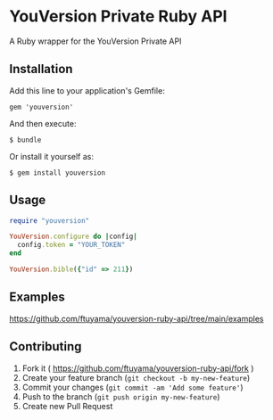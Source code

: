 # YouVersion Private Ruby API

A Ruby wrapper for the YouVersion Private API

## Installation

Add this line to your application's Gemfile:

    gem 'youversion'

And then execute:

    $ bundle

Or install it yourself as:

    $ gem install youversion

## Usage

```ruby
require "youversion"

YouVersion.configure do |config|
  config.token = "YOUR_TOKEN"
end

YouVersion.bible({"id" => 211})
```

## Examples

<https://github.com/ftuyama/youversion-ruby-api/tree/main/examples>

## Contributing

1. Fork it ( https://github.com/ftuyama/youversion-ruby-api/fork )
2. Create your feature branch (`git checkout -b my-new-feature`)
3. Commit your changes (`git commit -am 'Add some feature'`)
4. Push to the branch (`git push origin my-new-feature`)
5. Create new Pull Request
